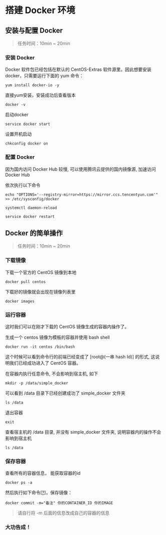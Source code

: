 # 搭建 Docker 环境

## 安装与配置 Docker

> 任务时间：10min ~ 20min

### 安装 Docker

Docker 软件包已经包括在默认的 CentOS-Extras 软件源里。因此想要安装 docker，只需要运行下面的 yum 命令：

```
yum install docker-io -y

```

直接yum安装，安装成功后查看版本

```
docker -v

```

启动docker

```
service docker start

```

设置开机启动

```
chkconfig docker on

```

### 配置 Docker

因为国内访问 Docker Hub 较慢, 可以使用腾讯云提供的国内镜像源, 加速访问 Docker Hub

依次执行以下命令

```
echo "OPTIONS='--registry-mirror=https://mirror.ccs.tencentyun.com'" >> /etc/sysconfig/docker

```

```
systemctl daemon-reload

```

```
service docker restart

```

## Docker 的简单操作

> 任务时间：10min ~ 20min

### 下载镜像

下载一个官方的 CentOS 镜像到本地

```
docker pull centos

```

下载好的镜像就会出现在镜像列表里

```
docker images

```

### 运行容器

这时我们可以在刚才下载的 CentOS 镜像生成的容器内操作了。

生成一个 centos 镜像为模板的容器并使用 bash shell

```
docker run -it centos /bin/bash

```

这个时候可以看到命令行的前端已经变成了 [root@(一串 hash Id)] 的形式, 这说明我们已经成功进入了 CentOS 容器。

在容器内执行任意命令, 不会影响到宿主机, 如下

```
mkdir -p /data/simple_docker

```

可以看到 /data 目录下已经创建成功了 simple_docker 文件夹

```
ls /data

```

退出容器

```
exit

```

查看宿主机的 /data 目录, 并没有 simple_docker 文件夹, 说明容器内的操作不会影响到宿主机

```
ls /data

```

### 保存容器

查看所有的容器信息， 能获取容器的id

```
docker ps -a

```

然后执行如下命令[[?](about:blank#stage-2-step-3-icon)]，保存镜像：

```
docker commit -m="备注" 你的CONTAINER_ID 你的IMAGE

```

> 请自行将 -m 后面的信息改成自己的容器的信息

### 大功告成！
